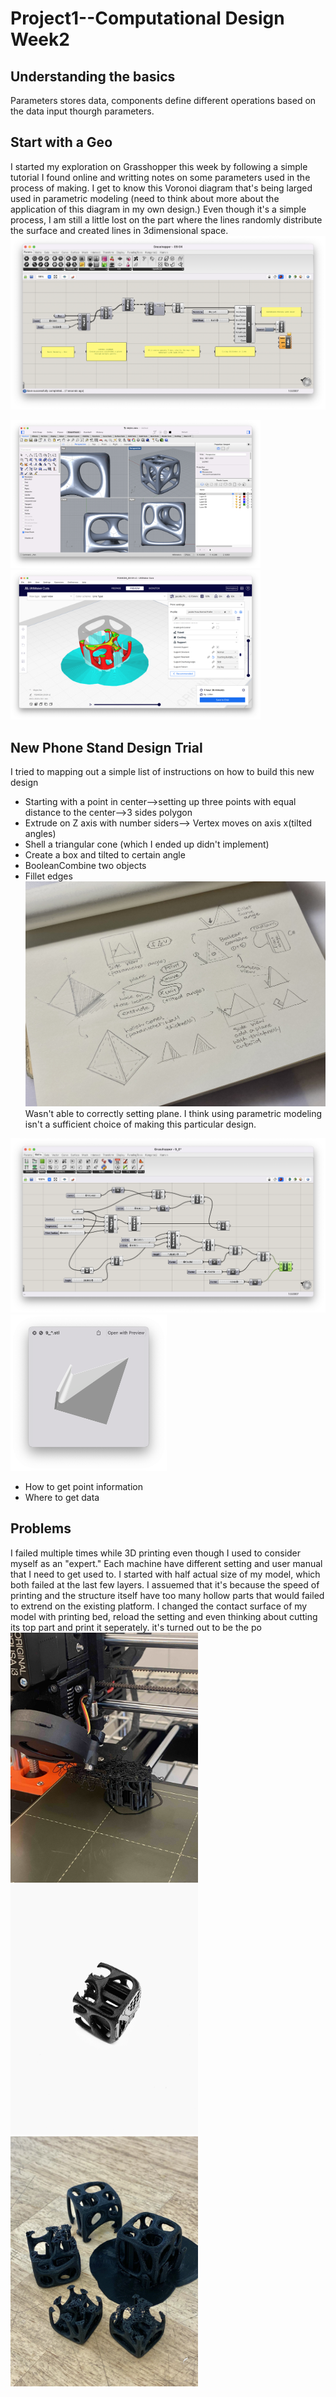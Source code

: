 # Project1--Computational Design Week2 #
## Understanding the basics ##
Parameters stores data, components define different operations based on the data input thourgh parameters. 

## Start with a Geo ##
I started my exploration on Grasshopper this week by following a simple tutorial I found online and writting notes on some parameters used in the process of making. I get to know this Voronoi diagram that's being larged used in parametric modeling (need to think about more about the application of this diagram in my own design.)
Even though it's a simple process, I am still a little lost on the part where the lines randomly distribute the surface and created lines in 3dimensional space. 
![alt text](GrasshopperInterface9_4.png)

<img width=400 src="RhinoInterface9_4.png"> <img width=400 src="printsetup.png">

## New Phone Stand Design Trial ##
I tried to mapping out a simple list of instructions on how to build this new design 
- Starting with a point in center-->setting up three points with equal distance to the center-->3 sides polygon
- Extrude on Z axis with number siders--> Vertex moves on axis x(tilted angles)
- Shell a triangular cone (which I ended up didn't implement)
- Create a box and tilted to certain angle
- BooleanCombine two objects
- Fillet edges
 ![alt text](sketchgh.jpg)  
 Wasn't able to correctly setting plane.
I think using parametric modeling isn't a sufficient choice of making this particular design.
 
<img width=650 src="stand9_6.png"> <img width=250 src="newstand.png">  

- How to get point information
- Where to get data 
## Problems ##
I failed multiple times while 3D printing even though I used to consider myself as an "expert." Each machine have different setting and user manual that I need to get used to. I started with half actual size of my model, which both failed at the last few layers. I assuemed that it's because the speed of printing and the structure itself have too many hollow parts that would failed to extrend on the existing platform. I changed the contact surface of my model with printing bed, reload the setting and even thinking about cutting its top part and print it seperately. it's turned out to be the po  
<img width=300 src="failprint.jpg"> <img width=300 src="faildetail.jpg"> <img width=300 src="five.jpg">
